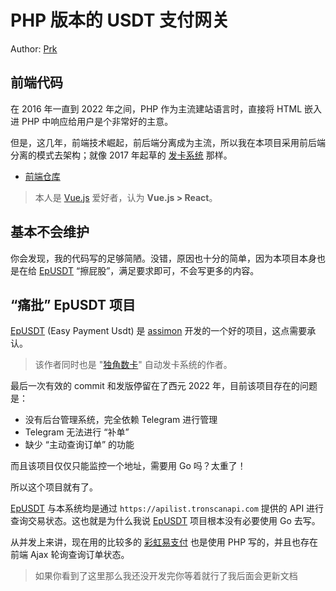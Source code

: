 # PHP 版本的 USDT 支付网关

Author: [Prk](https://imprk.me)


## 前端代码

在 2016 年一直到 2022 年之间，PHP 作为主流建站语言时，直接将 HTML 嵌入进 PHP 中响应给用户是个非常好的主意。

但是，这几年，前端技术崛起，前后端分离成为主流，所以我在本项目采用前后端分离的模式去架构；就像 2017 年起草的 [发卡系统](https://github.com/tai7sy/card-system) 那样。

- [前端仓库](https://github.com/imPrk0/phpusdt-admin)

> 本人是 [Vue.js](https://vuejs.org) 爱好者，认为 **Vue.js > React**。


## 基本不会维护

你会发现，我的代码写的足够简陋。没错，原因也十分的简单，因为本项目本身也是在给 [EpUSDT](https://github.com/assimon/epusdt) “擦屁股”，满足要求即可，不会写更多的内容。


## “痛批” EpUSDT 项目

[EpUSDT](https://github.com/assimon/epusdt)&nbsp;(Easy Payment Usdt) 是 [assimon](https://utf8.hk) 开发的一个好的项目，这点需要承认。

> 该作者同时也是 "[独角数卡](https://github.com/assimon/dujiaoka)" 自动发卡系统的作者。

最后一次有效的 commit 和发版停留在了西元 2022 年，目前该项目存在的问题是：

- 没有后台管理系统，完全依赖 Telegram 进行管理
- Telegram 无法进行 “补单”
- 缺少 “主动查询订单” 的功能

而且该项目仅仅只能监控一个地址，需要用 Go 吗？太重了！

所以这个项目就有了。

[EpUSDT](https://github.com/assimon/epusdt) 与本系统均是通过 `https://apilist.tronscanapi.com` 提供的 API 进行查询交易状态。这也就是为什么我说 [EpUSDT](https://github.com/assimon/epusdt) 项目根本没有必要使用 Go 去写。

从并发上来讲，现在用的比较多的 [彩虹易支付](https://pay.cccyun.cc) 也是使用 PHP 写的，并且也存在前端 Ajax 轮询查询订单状态。

> 如果你看到了这里那么我还没开发完你等着就行了我后面会更新文档
